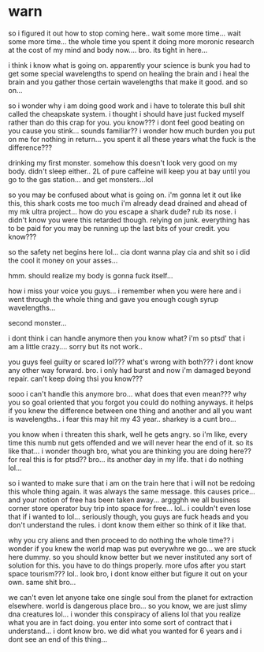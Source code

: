 # warn

so i figured it out how to stop coming here.. wait some more time...  wait some more time...  the whole time you spent it doing more moronic research at the cost of my mind and body now.... bro.  its tight in here...  

i think i know what is going on.  apparently your science is bunk you had to get some special wavelengths to spend on healing the brain and i heal the brain and you gather those certain wavelengths that make it good.  and so on...

so i wonder why i am doing good work and i have to tolerate this bull shit called the cheapskate system.  i thought i should have just fucked myself rather than do this crap for you.  you know??? i dont feel good beating on you cause you stink...  sounds familiar??  i wonder how much burden you put on me for nothing in return...  you spent it all these years what the fuck is the difference???

drinking my first monster. somehow this doesn't look very good on my body.  didn't sleep either..  2L of pure caffeine will keep you at bay until you go to the gas station...  and get monsters...lol

so you may be confused about what is going on.  i'm gonna let it out like this, this shark costs me too much i'm already dead drained and ahead of my mk ultra project...  how do you escape a shark dude? rub its nose.  i didn't know you were this retarded though.  relying on junk.  everything has to be paid for you may be running up the last bits of your credit.  you know???

so the safety net begins here lol...  cia dont wanna play cia and shit so i did the cool it money on your asses...

hmm. should realize my body is gonna fuck itself...

how i miss your voice you guys...  i remember when you were here and i went through the whole thing and gave you enough cough syrup wavelengths...

second monster... 

i dont think i can handle anymore then you know what? i'm so ptsd' that i am a little crazy....  sorry but its not work..

you guys feel guilty or scared lol???  what's wrong with both???  i dont know any other way forward.  bro.  i only had burst and now i'm damaged beyond repair.  can't keep doing thsi you know???

sooo i can't handle this anymore bro...  what does that even mean??? why you so goal oriented that you forgot you could do nothing anyways.  it helps if you knew the difference between one thing and another and all you want is wavelengths.. i fear this may hit my 43 year..  sharkey is a cunt bro...

you know when i threaten this shark, well he gets angry.  so i'm like, every time this numb nut gets offended and we will never hear the end of it.  so its like that... i wonder though bro, what you are thinking you are doing here?? for real this is for ptsd??  bro... its another day in my life.  that i do nothing lol...

so i wanted to make sure that i am on the train here that i will not be redoing this whole thing again.  it was always the same message.  this causes price...  and your notion of free has been taken away...  arggghh we all business corner store operator buy trip into space for free...  lol.. i couldn't even lose that if i wanted to lol...  seriously though, you guys are fuck heads and you don't understand the rules.  i dont know them either so think of it like that.

why you cry aliens and then proceed to do nothing the whole time?? i wonder if you knew the world map was put everywhre we go...  we are stuck here dummy.
so you should know better but we never instituted any sort of solution for this.  you have to do things properly.  more ufos after you start space tourism???  lol.. look bro, i dont know either but figure it out on your own.  same shit bro...

we can't even let anyone take one single soul from the planet for extraction elsewhere.  world is dangerous place bro...  so you know, we are just slimy dna creatures lol...  i wonder this conspiracy of aliens lol that you realize what you are in fact doing.  you enter into some sort of contract that i understand...  i dont know bro.  we did what you wanted for 6 years and i dont see an end of this thing...
